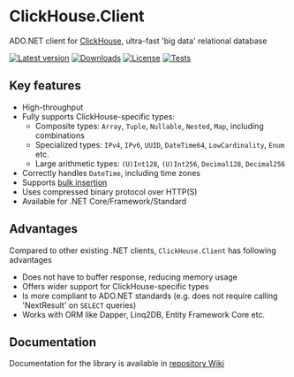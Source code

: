 # ClickHouse.Client

ADO.NET client for [ClickHouse](https://github.com/ClickHouse/ClickHouse), ultra-fast 'big data' relational database

[![Latest version](https://img.shields.io/nuget/v/ClickHouse.Client)](https://www.nuget.org/packages/ClickHouse.Client/)
[![Downloads](https://img.shields.io/nuget/dt/ClickHouse.Client)](https://www.nuget.org/packages/ClickHouse.Client/)
[![License](https://img.shields.io/github/license/DarkWanderer/ClickHouse.Client)](https://github.com/DarkWanderer/ClickHouse.Client/blob/main/LICENSE)
[![Tests](https://github.com/DarkWanderer/ClickHouse.Client/actions/workflows/tests.yml/badge.svg)](https://github.com/DarkWanderer/ClickHouse.Client/actions/workflows/tests.yml)

## Key features

* High-throughput
* Fully supports ClickHouse-specific types:
  * Composite types: `Array`, `Tuple`, `Nullable`, `Nested`, `Map`, including combinations
  * Specialized types: `IPv4`, `IPv6`, `UUID`, `DateTime64`, `LowCardinality`, `Enum` etc.
  * Large arithmetic types: `(U)Int128`, `(U)Int256`, `Decimal128`, `Decimal256`
* Correctly handles `DateTime`, including time zones
* Supports [bulk insertion](https://github.com/DarkWanderer/ClickHouse.Client/wiki/Bulk-insertion)
* Uses compressed binary protocol over HTTP(S)
* Available for .NET Core/Framework/Standard

## Advantages

Compared to other existing .NET clients, `ClickHouse.Client` has following advantages 
* Does not have to buffer response, reducing memory usage
* Offers wider support for ClickHouse-specific types
* Is more compliant to ADO.NET standards (e.g. does not require calling 'NextResult' on `SELECT` queries)
* Works with ORM like Dapper, Linq2DB, Entity Framework Core etc.

## Documentation

Documentation for the library is available in [repository Wiki](https://github.com/DarkWanderer/ClickHouse.Client/wiki)
